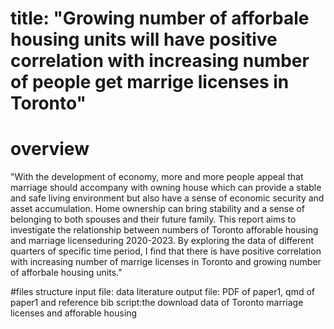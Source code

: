 # title: "Growing number of afforbale housing units will have positive correlation with increasing number of people get marrige licenses in Toronto"

# overview
"With the development of economy, more and more people appeal that marriage should accompany with owning house which can provide a stable and safe living environment but also have a sense of economic security and asset accumulation. Home ownership can bring stability and a sense of belonging to both spouses and their future family. This report aims to investigate the relationship between numbers of Toronto afforable housing and marriage licenseduring 2020-2023. By exploring the data of different quarters of specific time period, I find that there is have positive correlation with increasing number of marrige licenses in Toronto and growing number of afforbale housing units."

#files structure
input file: data literature
output file: PDF of paper1, qmd of paper1 and reference bib
script:the download data of Toronto marriage licenses and afforable housing